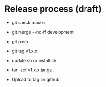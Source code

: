 # Release process (draft)

* git check master
* git merge --no-ff development
* git push
* git tag v1.x.x

* update.sh or install.sh
* tar -zcf v1.x.x.tar.gz .
* Upload to tag on github
